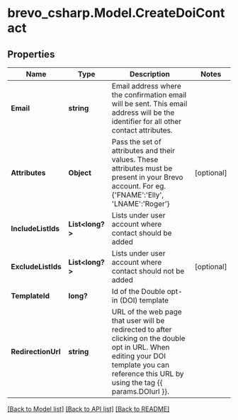 # brevo_csharp.Model.CreateDoiContact
## Properties

Name | Type | Description | Notes
------------ | ------------- | ------------- | -------------
**Email** | **string** | Email address where the confirmation email will be sent. This email address will be the identifier for all other contact attributes. | 
**Attributes** | **Object** | Pass the set of attributes and their values. These attributes must be present in your Brevo account. For eg. {&#39;FNAME&#39;:&#39;Elly&#39;, &#39;LNAME&#39;:&#39;Roger&#39;} | [optional] 
**IncludeListIds** | **List&lt;long?&gt;** | Lists under user account where contact should be added | 
**ExcludeListIds** | **List&lt;long?&gt;** | Lists under user account where contact should not be added | [optional] 
**TemplateId** | **long?** | Id of the Double opt-in (DOI) template | 
**RedirectionUrl** | **string** | URL of the web page that user will be redirected to after clicking on the double opt in URL. When editing your DOI template you can reference this URL by using the tag {{ params.DOIurl }}. | 

[[Back to Model list]](../README.md#documentation-for-models) [[Back to API list]](../README.md#documentation-for-api-endpoints) [[Back to README]](../README.md)

